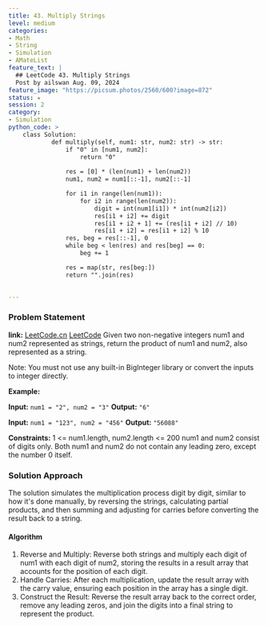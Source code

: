 ```yaml
---
title: 43. Multiply Strings
level: medium
categories:
- Math
- String
- Simulation
- AMateList
feature_text: |
  ## LeetCode 43. Multiply Strings
  Post by ailswan Aug. 09, 2024
feature_image: "https://picsum.photos/2560/600?image=872"
status: ★
session: 2
category:
- Simulation
python_code: >
    class Solution:
            def multiply(self, num1: str, num2: str) -> str:
                if "0" in [num1, num2]:
                    return "0"
                
                res = [0] * (len(num1) + len(num2))
                num1, num2 = num1[::-1], num2[::-1]

                for i1 in range(len(num1)):
                    for i2 in range(len(num2)):
                        digit = int(num1[i1]) * int(num2[i2])
                        res[i1 + i2] += digit
                        res[i1 + i2 + 1] += (res[i1 + i2] // 10)
                        res[i1 + i2] = res[i1 + i2] % 10
                res, beg = res[::-1], 0
                while beg < len(res) and res[beg] == 0:
                    beg += 1

                res = map(str, res[beg:])
                return "".join(res)

     
---
```


### Problem Statement
**link:**
[LeetCode.cn](https://leetcode.cn/problems/multiply-strings/)
[LeetCode](https://leetcode.com/multiply-strings/)
Given two non-negative integers num1 and num2 represented as strings, return the product of num1 and num2, also represented as a string.

Note: You must not use any built-in BigInteger library or convert the inputs to integer directly.


**Example:**

**Input:** `num1 = "2", num2 = "3"`
**Output:** `"6"`

**Input:** `num1 = "123", num2 = "456"`
**Output:** `"56088"`

**Constraints:**
1 <= num1.length, num2.length <= 200
num1 and num2 consist of digits only.
Both num1 and num2 do not contain any leading zero, except the number 0 itself.

### Solution Approach
The solution simulates the multiplication process digit by digit, similar to how it's done manually, by reversing the strings, calculating partial products, and then summing and adjusting for carries before converting the result back to a string.

#### Algorithm
1. Reverse and Multiply: Reverse both strings and multiply each digit of num1 with each digit of num2, storing the results in a result array that accounts for the position of each digit.
2. Handle Carries: After each multiplication, update the result array with the carry value, ensuring each position in the array has a single digit.
3. Construct the Result: Reverse the result array back to the correct order, remove any leading zeros, and join the digits into a final string to represent the product.